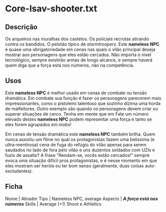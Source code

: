 # Core-lsav-shooter.txt

## Descrição
Os arqueiros nas muralhas dos castelos. Os policiais recrutas atirando contra os bandidos. O pelotão típico de *stormtroopers*. Este **nameless NPC** é quase uma obrigatoriedade em cenas nas quais o vilão principal deseja mostrar aos personagens que eles estão cercados. Não importa o nível tecnológico, sempre existirão armas de longo alcance, e sempre haverá quem diga que a força está nos números, não na competência.

## Usos
Este **nameless NPC** é melhor usado em cenas de combate ou tensão dramática. Em combate sua função é fazer os personagens parecerem mais impressionantes, como o pistoleiro talentoso que sozinho dizima uma horda de malfeitores. Outro exemplo são quando os personagens devem criar ou superar situações de cerco. Tenha em mente que em Fate um número elevado destes **nameless NPC** podem representar uma força e tanto se eles forem agrupados em *mobs*!

Em cenas de tensão dramática este **nameless NPC** também brilha. Quem nunca assistiu um filme no qual os protagonistas fazem uma belíssima (e ultra-mentirosa) cena de fuga do refúgio do vilão apenas para serem saudados no lado de fora pelo vilão e uns duzentos soldados com UZIs e fuzis de assalto? A frase "Rendam-se, vocês estão cercados!" sempre evoca uma situação difícil pros protagonistas, e é nesse momento em que eles mostram ser heróis ou ter bom senso (geralmente, duas coisas auto-excludentes).

## Ficha

Nome | Atirador
Tipo | Nameless NPC, average
Aspects | ***A força está nos números***
Skills | Average (+1) Shoot e Athletics
